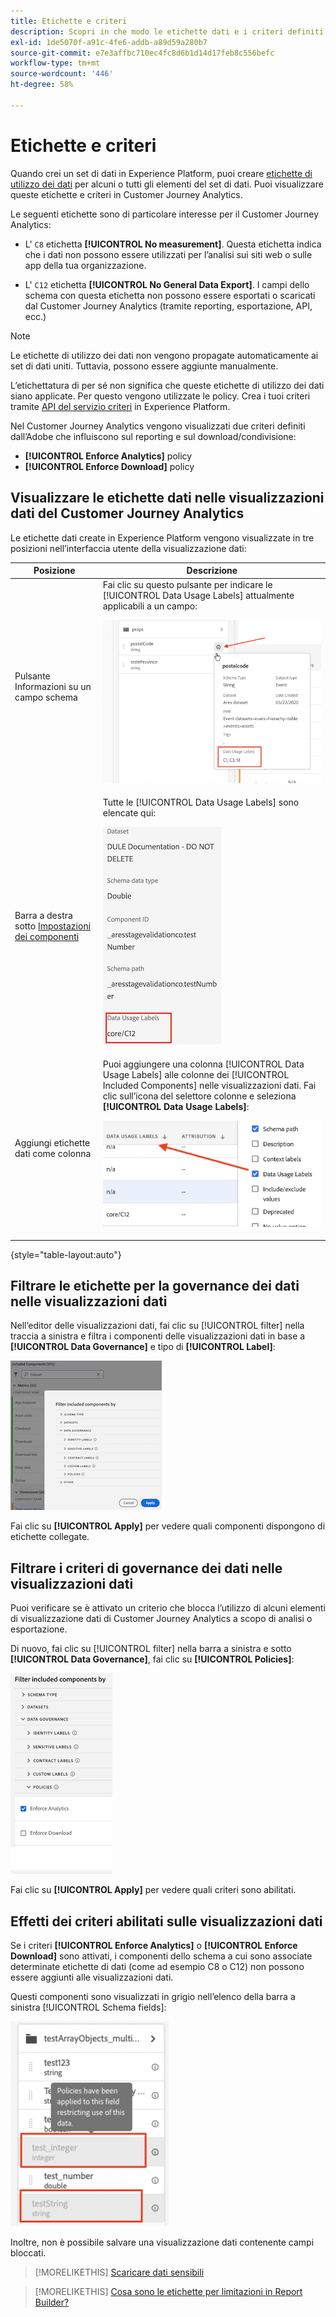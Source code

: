 ```yaml
---
title: Etichette e criteri
description: Scopri in che modo le etichette dati e i criteri definiti in Adobe Experience Platform influiscono sulle visualizzazioni dati e sul reporting in Customer Journey Analytics.
exl-id: 1de5070f-a91c-4fe6-addb-a89d59a280b7
source-git-commit: e7e3affbc710ec4fc8d6b1d14d17feb8c556befc
workflow-type: tm+mt
source-wordcount: '446'
ht-degree: 58%

---
```


# Etichette e criteri

Quando crei un set di dati in Experience Platform, puoi creare [etichette di utilizzo dei dati](https://experienceleague.adobe.com/docs/experience-platform/data-governance/labels/reference.html?lang=it) per alcuni o tutti gli elementi del set di dati. Puoi visualizzare queste etichette e criteri in Customer Journey Analytics.

Le seguenti etichette sono di particolare interesse per il Customer Journey Analytics:

* L&#39; `C8` etichetta **[!UICONTROL No measurement]**. Questa etichetta indica che i dati non possono essere utilizzati per l’analisi sui siti web o sulle app della tua organizzazione.

* L&#39; `C12` etichetta **[!UICONTROL No General Data Export]**. I campi dello schema con questa etichetta non possono essere esportati o scaricati dal Customer Journey Analytics (tramite reporting, esportazione, API, ecc.)

>[!NOTE]
>
>Le etichette di utilizzo dei dati non vengono propagate automaticamente ai set di dati uniti. Tuttavia, possono essere aggiunte manualmente.

L’etichettatura di per sé non significa che queste etichette di utilizzo dei dati siano applicate. Per questo vengono utilizzate le policy. Crea i tuoi criteri tramite [API del servizio criteri](https://experienceleague.adobe.com/docs/experience-platform/data-governance/api/overview.html?lang=it) in Experience Platform.

Nel Customer Journey Analytics vengono visualizzati due criteri definiti dall’Adobe che influiscono sul reporting e sul download/condivisione:

* **[!UICONTROL Enforce Analytics]** policy
* **[!UICONTROL Enforce Download]** policy

## Visualizzare le etichette dati nelle visualizzazioni dati del Customer Journey Analytics

Le etichette dati create in Experience Platform vengono visualizzate in tre posizioni nell’interfaccia utente della visualizzazione dati:

| Posizione | Descrizione |
| --- | --- |
| Pulsante Informazioni su un campo schema | Fai clic su questo pulsante per indicare le [!UICONTROL Data Usage Labels] attualmente applicabili a un campo:<p>![](assets/data-label-left.png) |
| Barra a destra sotto [Impostazioni dei componenti](/help/data-views/component-settings/overview.md) | Tutte le [!UICONTROL Data Usage Labels] sono elencate qui:<p>![](assets/data-label-right.png) |
| Aggiungi etichette dati come colonna | Puoi aggiungere una colonna [!UICONTROL Data Usage Labels] alle colonne dei [!UICONTROL Included Components] nelle visualizzazioni dati. Fai clic sull’icona del selettore colonne e seleziona **[!UICONTROL Data Usage Labels]**:<p>![](assets/data-label-column.png) |

{style="table-layout:auto"}

## Filtrare le etichette per la governance dei dati nelle visualizzazioni dati

Nell’editor delle visualizzazioni dati, fai clic su [!UICONTROL filter] nella traccia a sinistra e filtra i componenti delle visualizzazioni dati in base a **[!UICONTROL Data Governance]** e tipo di **[!UICONTROL Label]**:

![](assets/filter-labels.png)

Fai clic su **[!UICONTROL Apply]** per vedere quali componenti dispongono di etichette collegate.

## Filtrare i criteri di governance dei dati nelle visualizzazioni dati

Puoi verificare se è attivato un criterio che blocca l’utilizzo di alcuni elementi di visualizzazione dati di Customer Journey Analytics a scopo di analisi o esportazione.

Di nuovo, fai clic su [!UICONTROL filter] nella barra a sinistra e sotto **[!UICONTROL Data Governance]**, fai clic su **[!UICONTROL Policies]**:

![](assets/filter-policies.png)

Fai clic su **[!UICONTROL Apply]** per vedere quali criteri sono abilitati.

## Effetti dei criteri abilitati sulle visualizzazioni dati

Se i criteri **[!UICONTROL Enforce Analytics]** o **[!UICONTROL Enforce Download]** sono attivati, i componenti dello schema a cui sono associate determinate etichette di dati (come ad esempio C8 o C12) non possono essere aggiunti alle visualizzazioni dati.

Questi componenti sono visualizzati in grigio nell’elenco della barra a sinistra [!UICONTROL Schema fields]:

![](assets/component-greyed.png)

Inoltre, non è possibile salvare una visualizzazione dati contenente campi bloccati.

>[!MORELIKETHIS]
>[Scaricare dati sensibili](/help/analysis-workspace/curate-share/download-send.md)

>[!MORELIKETHIS]
>[Cosa sono le etichette per limitazioni in Report Builder?](https://experienceleague.adobe.com/docs/analytics-platform/using/cja-reportbuilder/restricted-labels.html?lang=it)


